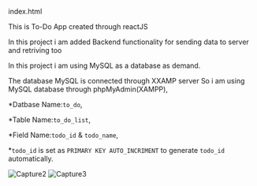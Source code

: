 index.html

This is To-Do App created through reactJS

In this project i am added Backend functionality for sending data to server and retriving too

In this project i am using MySQL as a database as demand.

The database MySQL is connected through XXAMP server So i am using MySQL database through phpMyAdmin(XAMPP),

  *Datbase Name:`to_do`,
  
  *Table Name:`to_do_list`,
  
  *Field Name:`todo_id` & `todo_name`,
  
  *`todo_id` is set as `PRIMARY KEY AUTO_INCRIMENT` to generate `todo_id` automatically. 
  
![Capture2](https://user-images.githubusercontent.com/72027864/213135263-632e6799-fd51-4f38-a898-aa00dc27dd22.PNG)
![Capture3](https://user-images.githubusercontent.com/72027864/213136084-fae75c31-17d4-4385-887d-44eadd8b40e5.PNG)

